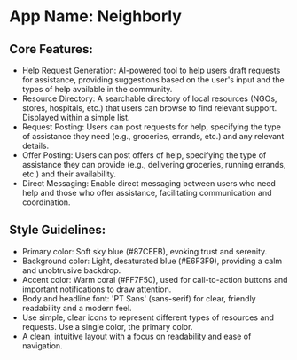 # **App Name**: Neighborly

## Core Features:

- Help Request Generation: AI-powered tool to help users draft requests for assistance, providing suggestions based on the user's input and the types of help available in the community.
- Resource Directory: A searchable directory of local resources (NGOs, stores, hospitals, etc.) that users can browse to find relevant support. Displayed within a simple list.
- Request Posting: Users can post requests for help, specifying the type of assistance they need (e.g., groceries, errands, etc.) and any relevant details.
- Offer Posting: Users can post offers of help, specifying the type of assistance they can provide (e.g., delivering groceries, running errands, etc.) and their availability.
- Direct Messaging: Enable direct messaging between users who need help and those who offer assistance, facilitating communication and coordination.

## Style Guidelines:

- Primary color: Soft sky blue (#87CEEB), evoking trust and serenity.
- Background color: Light, desaturated blue (#E6F3F9), providing a calm and unobtrusive backdrop.
- Accent color: Warm coral (#FF7F50), used for call-to-action buttons and important notifications to draw attention.
- Body and headline font: 'PT Sans' (sans-serif) for clear, friendly readability and a modern feel.
- Use simple, clear icons to represent different types of resources and requests. Use a single color, the primary color.
- A clean, intuitive layout with a focus on readability and ease of navigation.